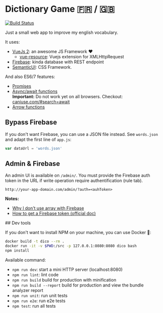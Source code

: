 # Dictionary Game 🇫🇷 / 🇬🇧

[![Build Status](https://travis-ci.org/maxpou/dictionary-game.svg?branch=gh-pages)](https://travis-ci.org/maxpou/dictionary-game)

Just a small web app to improve my english vocabulary.

It uses: 

* [VueJs 2](https://vuejs.org/): an awesome JS Framework ❤️
  * [vue-resource](https://github.com/pagekit/vue-resource): Vuejs extension for XMLHttpRequest
* [Firebase](https://console.firebase.google.com/): kinda database with REST endpoint
* [SemanticUI](http://semantic-ui.com/): CSS Framework.

And also ES6/7 features:

* [Promises](https://developer.mozilla.org/fr/docs/Web/JavaScript/Reference/Objets_globaux/Promise)
* [Async/await functions](https://developer.mozilla.org/en-US/docs/Web/JavaScript/Reference/Statements/async_function)  
**Important:** Do not work yet on all browsers. Checkout: [caniuse.com/#search=await](http://caniuse.com/#search=await)
* [Arrow functions](https://developer.mozilla.org/en-US/docs/Web/JavaScript/Reference/Functions/Arrow_functions)

## Bypass Firebase

If you don't want Firebase, you can use a JSON file instead. See `words.json` and adapt the first line of `app.js`:

```js
var dataUrl = 'words.json'
```

## Admin & Firebase

An admin UI is available on `/admin/`. You must provide the Firebase auth token in the URL if write operation require authentification (rule tab).

  ```
  http://your-app-domain.com/admin/?auth=<auhToken>
  ```

**Notes:**

* [Why I don't use array with Firebase](https://firebase.googleblog.com/2014/04/best-practices-arrays-in-firebase.html)
* [How to get a Firebase token (official doc)](https://firebase.google.com/docs/reference/rest/database/user-auth)

## Dev tools

If you don't want to install NPM on your machine, you can use Docker :whale::

```bash
docker build -t dico --rm .
docker run -it -v $PWD:/src -p 127.0.0.1:8080:8080 dico bash
npm install
```

Available command:

* `npm run dev`: start a mini HTTP server (localhost:8080)
* `npm run lint`: lint code
* `npm run build` build for production with minification
* `npm run build --report` build for production and view the bundle analyzer report
* `npm run unit`: run unit tests
* `npm run e2e`: run e2e tests
* `npm test`: run all tests
